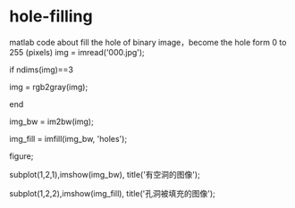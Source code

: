 # hole-filling
matlab code about fill the hole of binary image，become the hole form 0 to 255 (pixels)
img = imread('000.jpg');

if ndims(img)==3

 img = rgb2gray(img);

end

img_bw = im2bw(img);

img_fill = imfill(img_bw, 'holes');

figure;

subplot(1,2,1),imshow(img_bw), title('有空洞的图像');

subplot(1,2,2),imshow(img_fill), title('孔洞被填充的图像');
